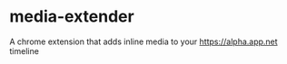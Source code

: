media-extender
==============

A chrome extension that adds inline media to your https://alpha.app.net timeline